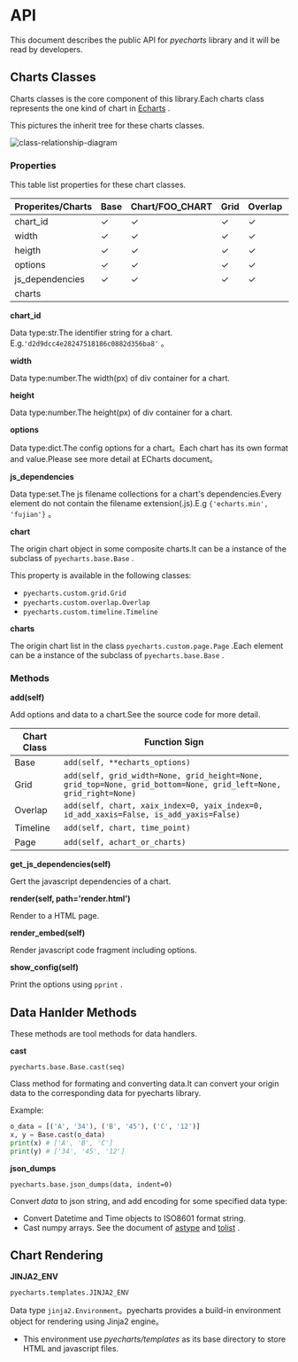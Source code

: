 # API

This document describes the public API for *pyecharts* library and it will be read by developers.

## Charts Classes

Charts classes is the core component of this library.Each charts class represents the one kind of chart in [Echarts](http://echarts.baidu.com/) .

This pictures  the inherit tree for these charts classes.

![class-relationship-diagram](https://github.com/chenjiandongx/pyecharts/blob/master/images/class-relationship-diagram.png)

### Properties

This table list properties for these chart classes.

| Properites/Charts | Base | Chart/FOO_CHART | Grid | Overlap | Timeline | Page |
| ----------------- | ---- | --------------- | ---- | ------- | -------- | ---- |
| chart_id          | ✓    | ✓               | ✓    | ✓       | ✓        |      |
| width             | ✓    | ✓               | ✓    | ✓       | ✓        |      |
| heigth            | ✓    | ✓               | ✓    | ✓       | ✓        |      |
| options           | ✓    | ✓               | ✓    | ✓       | ✓        |      |
| js_dependencies   | ✓    | ✓               | ✓    | ✓       | ✓        | ✓    |
| charts            |      |                 |      |         |          | ✓    |

**chart_id**

Data type:str.The identifier string for a chart. E.g.`'d2d9dcc4e28247518186c0882d356ba8'` 。

**width**

Data type:number.The width(px) of div container for a chart.

**height**

Data type:number.The height(px) of div container for a chart.

**options**

Data type:dict.The config options for a chart。Each chart has its own format and value.Please see more detail at ECharts document。

**js_dependencies**

Data type:set.The js filename collections for a chart's dependencies.Every element do not contain the filename extension(.js).E.g `{'echarts.min', 'fujian'}` 。

**chart**

The origin chart object in some composite charts.It can be a instance of the subclass of `pyecharts.base.Base` .

This property is available in the following classes:

- `pyecharts.custom.grid.Grid`
- `pyecharts.custom.overlap.Overlap`
- `pyecharts.custom.timeline.Timeline`

**charts**

The origin chart  list in the class `pyecharts.custom.page.Page` .Each element can be a instance of the subclass of `pyecharts.base.Base` .

### Methods

**add(self)**

Add options and data to a chart.See the source code for more detail.

| Chart Class | Function Sign                            |
| ----------- | ---------------------------------------- |
| Base        | `add(self, **echarts_options)`           |
| Grid        | `add(self, grid_width=None, grid_height=None, grid_top=None, grid_bottom=None, grid_left=None, grid_right=None)` |
| Overlap     | `add(self, chart, xaix_index=0, yaix_index=0, id_add_xaxis=False, is_add_yaxis=False)` |
| Timeline    | `add(self, chart, time_point)`           |
| Page        | `add(self, achart_or_charts)`            |

**get_js_dependencies(self)**

Gert the javascript dependencies of a chart.

**render(self, path='render.html')**

Render to a HTML page.

**render_embed(self)**

Render javascript code fragment including options.

**show_config(self)**

Print the options using `pprint` .

## Data Hanlder Methods

These methods are tool methods for data handlers.

**cast**

`pyecharts.base.Base.cast(seq)`

Class method for formating and converting data.It can convert your origin data to the corresponding data for pyecharts library.

Example:

```python
o_data = [('A', '34'), ('B', '45'), ('C', '12')]
x, y = Base.cast(o_data)
print(x) # ['A', 'B', 'C']
print(y) # ['34', '45', '12']
```

**json_dumps**

`pyecharts.base.json_dumps(data, indent=0)`

Convert *data* to json string, and add encoding for some specified data type:

- Convert Datetime and Time objects to ISO8601 format string.
- Cast numpy arrays. See the document of  [astype](https://docs.scipy.org/doc/numpy/reference/generated/numpy.ndarray.astype.html) and [tolist](https://docs.scipy.org/doc/numpy/reference/generated/numpy.ndarray.tolist.html) .

## Chart Rendering

**JINJA2_ENV**

`pyecharts.templates.JINJA2_ENV`

Data type `jinja2.Environment`。pyecharts provides a build-in environment object for rendering using Jinja2 engine。

- This environment  use *pyecharts/templates* as its base directory to store HTML and  javascript files.